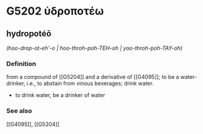 # G5202 ὑδροποτέω

## hydropotéō

_(hoo-drop-ot-eh'-o | hoo-throh-poh-TEH-oh | yoo-throh-poh-TAY-oh)_

### Definition

from a compound of [[G5204]] and a derivative of [[G4095]]; to be a water-drinker, i.e., to abstain from vinous beverages; drink water.

- to drink water, be a drinker of water

### See also

[[G4095]], [[G5204]]

